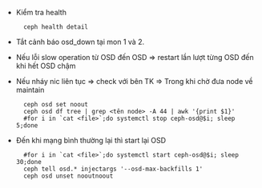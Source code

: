 - Kiểm tra health

        ceph health detail

- Tắt cảnh báo osd_down tại mon 1 và 2.

- Nếu lỗi slow operation từ OSD đến OSD => restart lần lượt từng OSD đến khi hết OSD chậm

- Nếu nháy nic liên tục => check với bên TK => Trong khi chờ đưa node về maintain

        ceph osd set noout
        ceph osd df tree | grep <tên node> -A 44 | awk '{print $1}'
        #for i in `cat <file>`;do systemctl stop ceph-osd@$i; sleep 5;done

- Đến khi mạng bình thường lại thì start lại OSD

        #for i in `cat <file>`;do systemctl start ceph-osd@$i; sleep 30;done
        ceph tell osd.* injectargs '--osd-max-backfills 1'
        ceph osd unset nooutnoout
    
